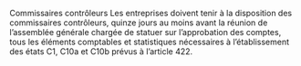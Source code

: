 Commissaires contrôleurs
Les entreprises doivent tenir à la disposition des commissaires contrôleurs, quinze jours au moins avant la réunion de l’assemblée générale chargée de statuer sur l’approbation des comptes, tous les éléments comptables et statistiques nécessaires à l’établissement des états C1, C10a et C10b prévus à l’article 422.